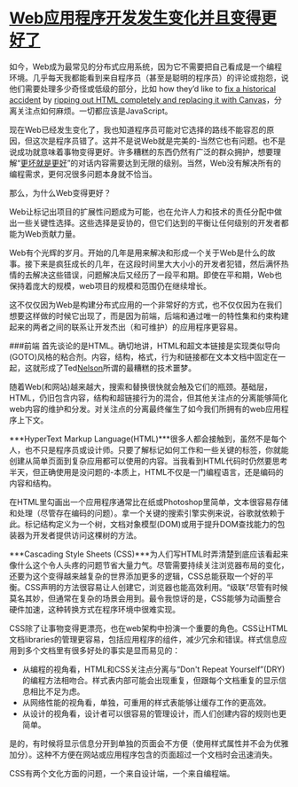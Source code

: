 [Web应用程序开发发生变化并且变得更好了](http://radar.oreilly.com/2014/01/web-application-development-is-different-and-better.html)
====================
如今，Web成为最常见的分布式应用系统，因为它不需要把自己看成是一个编程环境。几乎每天我都能看到来自程序员（甚至是聪明的程序员）的评论或抱怨，说他们需要处理多少奇怪或低级的部分，比如 how they’d like to [fix a historical accident](https://twitter.com/tomdale/status/427917952696844288) by [ripping out HTML completely and replacing it with Canvas](https://twitter.com/tomdale/status/427918214371094529)，分离关注点如何麻烦。一切都应该是JavaScript。

现在Web已经发生变化了，我也知道程序员可能对它选择的路线不能容忍的原因，但这次是程序员错了。这并不是说Web就是完美的-当然它也有问题。也不是说成功就意味着事物变得更好。许多糟糕的东西仍然有广泛的群众拥护，想要理解“[更坏就是更好](http://www.jwz.org/doc/worse-is-better.html)”的对话内容需要达到无限的级别。当然，Web没有解决所有的编程需求，更何况很多问题本身就不恰当。

那么，为什么Web变得更好？

Web让标记出项目的扩展性问题成为可能，也在允许人力和技术的责任分配中做出一些关键性选择。这些选择是妥协的，但它们达到的平衡让任何级别的开发者都能为Web贡献力量。

Web有个光辉的岁月。开始的几年是用来解决和形成一个关于Web是什么的故事。接下来是疯狂成长的几年，在这段时间里大大小小的开发者犯错，然后满怀热情的去解决这些错误，问题解决后又经历了一段平和期。即使在平和期，Web也保持着庞大的规模，web项目的规模和范围仍在继续增长。

这不仅仅因为Web是构建分布式应用的一个非常好的方式，也不仅仅因为在我们想要这样做的时候它出现了，而是因为前端，后端和通过唯一的特性集和约束构建起来的两者之间的联系让开发杰出（和可维护）的应用程序更容易。

###前端
首先谈论的是HTML。确切地讲，HTML和超文本链接是实现类似导向(GOTO)风格的粘合剂。内容，结构，格式，行为和链接都在文本文档中固定在一起，这就形成了Ted[Nelson](http://www.nelsononline.com/)所谓的最糟糕的技术噩梦。

随着Web(和网站)越来越大，搜索和替换很快就会触及它们的瓶颈。基础层，HTML，仍旧包含内容，结构和超链接行为的混合，但其他关注点的分离能够简化web内容的维护和分发。对关注点的分离最终催生了如今我们所拥有的web应用程序上下文。

***HyperText Markup Language(HTML)***很多人都会接触到，虽然不是每个人，也不只是程序员或设计师。只要了解标记如何工作和一些关键的标签，你就能创建从简单页面到复杂应用都可以使用的内容。当我看到HTML代码时仍然要思考半天，但正确使用是没问题的-本质上，HTML不仅是一门编程语言，还是编码的内容和结构。

在HTML里勾画出一个应用程序通常比在纸或Photoshop里简单，文本很容易存储和处理（尽管存在编码的问题）。拿一个关键的搜索引擎实例来说，谷歌就依赖于此。标记结构定义为一个树，文档对象模型(DOM)或用于提升DOM查找能力的包装器为开发者提供访问这棵树的方法。

***Cascading Style Sheets (CSS)***为人们写HTML时弄清楚到底应该看起来像什么这个令人头疼的问题节省大量力气。尽管需要持续关注浏览器布局的变化，还要为这个变得越来越复杂的世界添加更多的逻辑，CSS总能获取一个好的平衡。CSS声明的方法很容易让人创建它，浏览器也能高效利用。“级联”尽管有时候莫名其妙，但通常在复杂的场景会用到。最令我惊讶的是，CSS能够为动画整合硬件加速，这种转换方式在程序环境中很难实现。

CSS除了让事物变得更漂亮，也在web架构中扮演一个重要的角色。CSS让HTML文档libraries的管理更容易，包括应用程序的组件，减少冗余和错误。样式信息应用到多个文档里有很多好处的事实是显而易见的：
* 从编程的视角看，HTML和CSS关注点分离与“Don't Repeat Yourself”(DRY)的编程方法相吻合。样式表内部可能会出现重复，但跟每个文档重复的显示信息相比不足为虑。
* 从网络性能的视角看，单独，可重用的样式表能够让缓存工作的更高效。
* 从设计的视角看，设计者可以很容易的管理设计，而人们创建内容的规则也更简单。

是的，有时候将显示信息分开到单独的页面会不方便（使用样式属性并不会为优雅加分）。这种不方便在网站或应用程序包含的页面超过一个文档时会迅速消失。

CSS有两个文化方面的问题，一个来自设计端，一个来自编程端。






